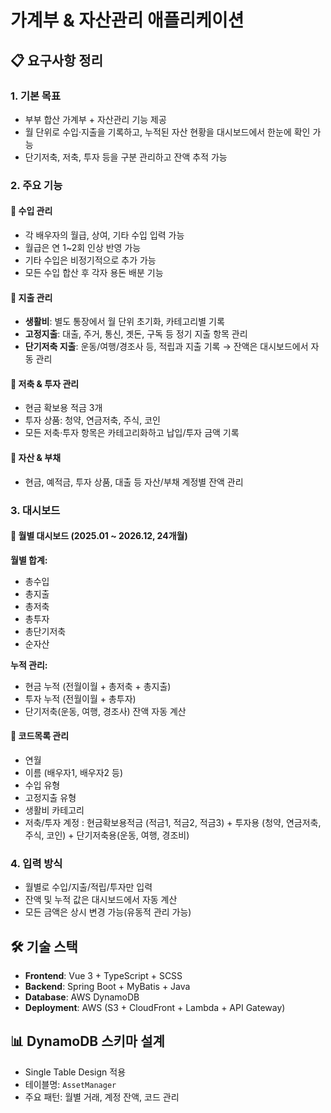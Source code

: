 # 가계부 & 자산관리 애플리케이션

## 📋 요구사항 정리

### 1. 기본 목표
- 부부 합산 가계부 + 자산관리 기능 제공
- 월 단위로 수입·지출을 기록하고, 누적된 자산 현황을 대시보드에서 한눈에 확인 가능
- 단기저축, 저축, 투자 등을 구분 관리하고 잔액 추적 가능

### 2. 주요 기능

#### 🔹 수입 관리
- 각 배우자의 월급, 상여, 기타 수입 입력 가능
- 월급은 연 1~2회 인상 반영 가능
- 기타 수입은 비정기적으로 추가 가능
- 모든 수입 합산 후 각자 용돈 배분 기능

#### 🔹 지출 관리
- **생활비**: 별도 통장에서 월 단위 초기화, 카테고리별 기록
- **고정지출**: 대출, 주거, 통신, 곗돈, 구독 등 정기 지출 항목 관리
- **단기저축 지출**: 운동/여행/경조사 등, 적립과 지출 기록 → 잔액은 대시보드에서 자동 관리

#### 🔹 저축 & 투자 관리
- 현금 확보용 적금 3개
- 투자 상품: 청약, 연금저축, 주식, 코인
- 모든 저축·투자 항목은 카테고리화하고 납입/투자 금액 기록

#### 🔹 자산 & 부채
- 현금, 예적금, 투자 상품, 대출 등 자산/부채 계정별 잔액 관리

### 3. 대시보드

#### 🔸 월별 대시보드 (2025.01 ~ 2026.12, 24개월)
**월별 합계:**
- 총수입
- 총지출
- 총저축
- 총투자
- 총단기저축
- 순자산

**누적 관리:**
- 현금 누적 (전월이월 + 총저축 + 총지출)
- 투자 누적 (전월이월 + 총투자)
- 단기저축(운동, 여행, 경조사) 잔액 자동 계산

#### 🔸 코드목록 관리
- 연월
- 이름 (배우자1, 배우자2 등)
- 수입 유형
- 고정지출 유형
- 생활비 카테고리
- 저축/투자 계정 : 현금확보용적금 (적금1, 적금2, 적금3) + 투자용 (청약, 연금저축, 주식, 코인) + 단기저축용(운동, 여행, 경조비)

### 4. 입력 방식
- 월별로 수입/지출/적립/투자만 입력
- 잔액 및 누적 값은 대시보드에서 자동 계산
- 모든 금액은 상시 변경 가능(유동적 관리 가능)

## 🛠 기술 스택
- **Frontend**: Vue 3 + TypeScript + SCSS
- **Backend**: Spring Boot + MyBatis + Java
- **Database**: AWS DynamoDB
- **Deployment**: AWS (S3 + CloudFront + Lambda + API Gateway)

## 📊 DynamoDB 스키마 설계
- Single Table Design 적용
- 테이블명: `AssetManager`
- 주요 패턴: 월별 거래, 계정 잔액, 코드 관리